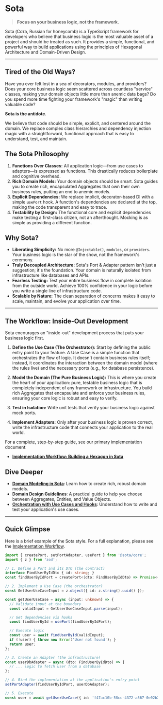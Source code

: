 # Sota

> **Focus on your business logic, not the framework.**

Sota (Сота, Russian for honeycomb) is a TypeScript framework for developers who believe that business logic is the most valuable asset of a project and should be treated as such. It provides a simple, functional, and powerful way to build applications using the principles of Hexagonal Architecture and Domain-Driven Design.

---

## Tired of the Old Ways?

Have you ever felt lost in a sea of decorators, modules, and providers? Does your core business logic seem scattered across countless "service" classes, making your domain objects little more than anemic data bags? Do you spend more time fighting your framework's "magic" than writing valuable code?

**Sota is the antidote.**

We believe that code should be simple, explicit, and centered around the domain. We replace complex class hierarchies and dependency injection magic with a straightforward, functional approach that is easy to understand, test, and maintain.

## The Sota Philosophy

1.  **Functions Over Classes:** All application logic—from use cases to adapters—is expressed as functions. This drastically reduces boilerplate and cognitive overhead.
2.  **Rich Domain Models:** Your domain objects should be smart. Sota guides you to create rich, encapsulated Aggregates that own their own business rules, putting an end to anemic models.
3.  **Explicit Dependencies:** We replace implicit, decorator-based DI with a simple `usePort` hook. A function's dependencies are declared at the top, making the code transparent and easy to trace.
4.  **Testability by Design:** The functional core and explicit dependencies make testing a first-class citizen, not an afterthought. Mocking is as simple as providing a different function.

## Why Sota?

-   **Liberating Simplicity:** No more `@Injectable()`, `modules`, or `providers`. Your business logic is the star of the show, not the framework's ceremony.
-   **Truly Decoupled Architecture:** Sota's Port & Adapter pattern isn't just a suggestion; it's the foundation. Your domain is naturally isolated from infrastructure like databases and APIs.
-   **Fearless Testing:** Test your entire business flow in complete isolation from the outside world. Achieve 100% confidence in your logic before you write a single line of infrastructure code.
-   **Scalable by Nature:** The clean separation of concerns makes it easy to scale, maintain, and evolve your application over time.

---

## The Workflow: Inside-Out Development

Sota encourages an "inside-out" development process that puts your business logic first.

1.  **Define the Use Case (The Orchestrator):** Start by defining the public entry point to your feature. A Use Case is a simple function that orchestrates the flow of logic. It doesn't contain business rules itself; instead, it coordinates the interaction between the domain model (where the rules live) and the necessary ports (e.g., for database persistence).

2.  **Model the Domain (The Pure Business Logic):** This is where you create the heart of your application: pure, testable business logic that is completely independent of any framework or infrastructure. You build rich Aggregates that encapsulate and enforce your business rules, ensuring your core logic is robust and easy to verify.

3.  **Test in Isolation:** Write unit tests that verify your business logic against mock ports.

4.  **Implement Adapters:** Only after your business logic is proven correct, write the infrastructure code that connects your application to the real world.

For a complete, step-by-step guide, see our primary implementation document:
-   **[Implementation Workflow: Building a Hexagon in Sota](./implementation-workflow.md)**

## Dive Deeper

-   **[Domain Modeling in Sota](./domain-modeling.md)**: Learn how to create rich, robust domain models.
-   **[Domain Design Guidelines](./domain-design-guidelines.md)**: A practical guide to help you choose between Aggregates, Entities, and Value Objects.
-   **[Orchestration with Use Cases and Hooks](./use-cases.md)**: Understand how to write and test your application's use cases.

---

## Quick Glimpse

Here is a brief example of the Sota style. For a full explanation, please see the [Implementation Workflow](./implementation-workflow.md).

```typescript
import { createPort, setPortAdapter, usePort } from '@sota/core';
import { z } from 'zod';

// 1. Define a Port and its DTO (the contract)
interface FindUserByIdDto { id: string; }
const findUserByIdPort = createPort<(dto: FindUserByIdDto) => Promise<{ id: string; name: string } | null>>();

// 2. Implement a Use Case (the orchestrator)
const GetUserUseCaseInput = z.object({ id: z.string().uuid() });

const getUserUseCase = async (input: unknown) => {
  // Validate input at the boundary
  const validInput = GetUserUseCaseInput.parse(input);

  // Get dependencies via hooks
  const findUserById = usePort(findUserByIdPort);

  // Execute logic
  const user = await findUserById(validInput);
  if (!user) { throw new Error('User not found'); }
  return user;
};

// 3. Create an Adapter (the infrastructure)
const userDbAdapter = async (dto: FindUserByIdDto) => {
  // ... logic to fetch user from a database
};

// 4. Bind the implementation at the application's entry point
setPortAdapter(findUserByIdPort, userDbAdapter);

// 5. Execute
const user = await getUserUseCase({ id: 'f47ac10b-58cc-4372-a567-0e02b2c3d479' });
```
